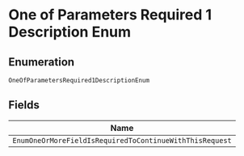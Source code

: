 
# One of Parameters Required 1 Description Enum

## Enumeration

`OneOfParametersRequired1DescriptionEnum`

## Fields

| Name |
|  --- |
| `EnumOneOrMoreFieldIsRequiredToContinueWithThisRequest` |

